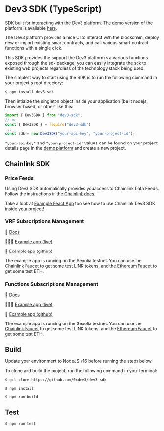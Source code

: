 # Dev3 SDK (TypeScript)

SDK built for interacting with the Dev3 platform.
The demo version of the platform is available [here](https://app.dev3.sh/).

The Dev3 platform provides a nice UI to interact with the blockchain, deploy new or import existing smart contracts, and call various smart contract functions with a single click.

This SDK provides the support the Dev3 platform via various functions exposed through the sdk package; you can easily integrate the sdk to existing web projects regardless of the technology stack being used. 

The simplest way to start using the SDK is to run the following command in your project's root directory:

```shell
$ npm install dev3-sdk
``` 

Then intialize the singleton object inside your application (be it nodejs, browser based, or other) like this:

```javascript
import { Dev3SDK } from "dev3-sdk";
// or 
const { Dev3SDK } = require("dev3-sdk")
...
const sdk = new Dev3SDK("your-api-key", "your-project-id"); 
```

`"your-api-key"` and `"your-project-id"` values can be found on your project details page in the [demo platform](https://app.dev3.sh/) and create a new project.

## Chainlink SDK

### Price Feeds

Using Dev3 SDK automatically provides youaccess to Chainlink Data Feeds. Follow the instructions in the
[Chainlink docs](./docs/chainlink.md).

Take a look at [Example React App](https://github.com/0xDev3/chainlink-sdk-example-react-app) too see how to use Chainlink Dev3 SDK inside your project!

### VRF Subscriptions Management

📕 [Docs](https://docs.dev3.sh/welcome-to-dev3/sdk/chainlink-subscriptions/vrf-subscriptions)

👨🏻‍💻 [Example app (live)](https://chainlink-vrf-subscriptions-example-react-app.vercel.app/)

📑 [Example app (github)](https://github.com/0xDev3/chainlink-vrf-subscriptions-example-react-app)

The example app is running on the Sepolia testnet. You can use the [Chainlink Faucet](https://faucets.chain.link/) to get some test LINK tokens, and the [Ethereum Faucet](https://sepoliafaucet.com/) to get some test ETH.

### Functions Subscriptions Management

📕 [Docs](https://docs.dev3.sh/welcome-to-dev3/sdk/chainlink-subscriptions/functions-subscriptions)

👨🏻‍💻 [Example app (live)](https://chainlink-functions-example-react-app-sigma.vercel.app/)

📑 [Example app (github)](https://github.com/0xDev3/chainlink-functions-example-react-app)

The example app is running on the Sepolia testnet. You can use the [Chainlink Faucet](https://faucets.chain.link/) to get some test LINK tokens, and the [Ethereum Faucet](https://sepoliafaucet.com/) to get some test ETH.

## Build

Update your environment to NodeJS v16 before running the steps below.

To clone and build the project, run the following command in your terminal:

```code
$ git clone https://github.com/0xdev3/dev3-sdk

$ npm install
 
$ npm run build
```

## Test

```code
$ npm run test
```
